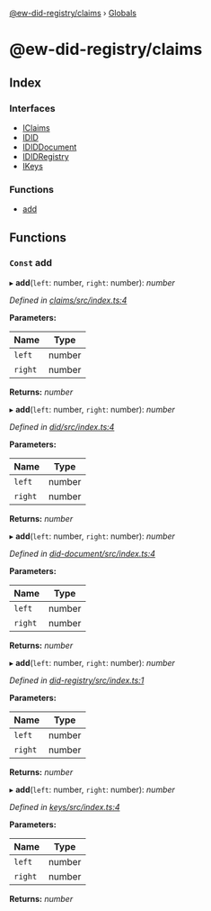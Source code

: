 [@ew-did-registry/claims](README.md) › [Globals](globals.md)

# @ew-did-registry/claims

## Index

### Interfaces

* [IClaims](interfaces/iclaims.md)
* [IDID](interfaces/idid.md)
* [IDIDDocument](interfaces/ididdocument.md)
* [IDIDRegistry](interfaces/ididregistry.md)
* [IKeys](interfaces/ikeys.md)

### Functions

* [add](globals.md#const-add)

## Functions

### `Const` add

▸ **add**(`left`: number, `right`: number): *number*

*Defined in [claims/src/index.ts:4](https://github.com/energywebfoundation/ew-did-registry/blob/b6732be/packages/claims/src/index.ts#L4)*

**Parameters:**

Name | Type |
------ | ------ |
`left` | number |
`right` | number |

**Returns:** *number*

▸ **add**(`left`: number, `right`: number): *number*

*Defined in [did/src/index.ts:4](https://github.com/energywebfoundation/ew-did-registry/blob/b6732be/packages/did/src/index.ts#L4)*

**Parameters:**

Name | Type |
------ | ------ |
`left` | number |
`right` | number |

**Returns:** *number*

▸ **add**(`left`: number, `right`: number): *number*

*Defined in [did-document/src/index.ts:4](https://github.com/energywebfoundation/ew-did-registry/blob/b6732be/packages/did-document/src/index.ts#L4)*

**Parameters:**

Name | Type |
------ | ------ |
`left` | number |
`right` | number |

**Returns:** *number*

▸ **add**(`left`: number, `right`: number): *number*

*Defined in [did-registry/src/index.ts:1](https://github.com/energywebfoundation/ew-did-registry/blob/b6732be/packages/did-registry/src/index.ts#L1)*

**Parameters:**

Name | Type |
------ | ------ |
`left` | number |
`right` | number |

**Returns:** *number*

▸ **add**(`left`: number, `right`: number): *number*

*Defined in [keys/src/index.ts:4](https://github.com/energywebfoundation/ew-did-registry/blob/b6732be/packages/keys/src/index.ts#L4)*

**Parameters:**

Name | Type |
------ | ------ |
`left` | number |
`right` | number |

**Returns:** *number*
